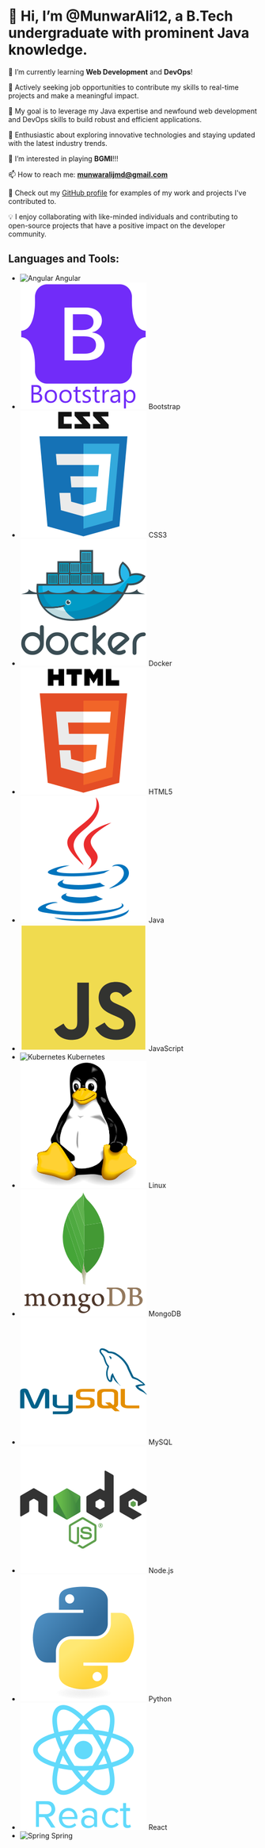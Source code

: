 # 👋 Hi, I’m @MunwarAli12, a B.Tech undergraduate with prominent Java knowledge.

🌱 I’m currently learning **Web Development** and **DevOps**!

🔎 Actively seeking job opportunities to contribute my skills to real-time projects and make a meaningful impact.

🎯 My goal is to leverage my Java expertise and newfound web development and DevOps skills to build robust and efficient applications.

🚀 Enthusiastic about exploring innovative technologies and staying updated with the latest industry trends.

👀 I’m interested in playing **BGMI**!!!

📫 How to reach me: **munwaralijmd@gmail.com**

💼 Check out my [GitHub profile](https://github.com/MunwarAli12) for examples of my work and projects I've contributed to.

💡 I enjoy collaborating with like-minded individuals and contributing to open-source projects that have a positive impact on the developer community.

## Languages and Tools:

- ![Angular](https://angular.io/assets/images/logos/angular/angular.svg) Angular
- ![Bootstrap](https://raw.githubusercontent.com/devicons/devicon/master/icons/bootstrap/bootstrap-plain-wordmark.svg) Bootstrap
- ![CSS3](https://raw.githubusercontent.com/devicons/devicon/master/icons/css3/css3-original-wordmark.svg) CSS3
- ![Docker](https://raw.githubusercontent.com/devicons/devicon/master/icons/docker/docker-original-wordmark.svg) Docker
- ![HTML5](https://raw.githubusercontent.com/devicons/devicon/master/icons/html5/html5-original-wordmark.svg) HTML5
- ![Java](https://raw.githubusercontent.com/devicons/devicon/master/icons/java/java-original.svg) Java
- ![JavaScript](https://raw.githubusercontent.com/devicons/devicon/master/icons/javascript/javascript-original.svg) JavaScript
- ![Kubernetes](https://www.vectorlogo.zone/logos/kubernetes/kubernetes-icon.svg) Kubernetes
- ![Linux](https://raw.githubusercontent.com/devicons/devicon/master/icons/linux/linux-original.svg) Linux
- ![MongoDB](https://raw.githubusercontent.com/devicons/devicon/master/icons/mongodb/mongodb-original-wordmark.svg) MongoDB
- ![MySQL](https://raw.githubusercontent.com/devicons/devicon/master/icons/mysql/mysql-original-wordmark.svg) MySQL
- ![Node.js](https://raw.githubusercontent.com/devicons/devicon/master/icons/nodejs/nodejs-original-wordmark.svg) Node.js
- ![Python](https://raw.githubusercontent.com/devicons/devicon/master/icons/python/python-original.svg) Python
- ![React](https://raw.githubusercontent.com/devicons/devicon/master/icons/react/react-original-wordmark.svg) React
- ![Spring](https://www.vectorlogo.zone/logos/springio/springio-icon.svg) Spring
